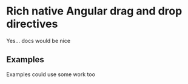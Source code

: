 # Rich native Angular drag and drop directives

Yes... docs would be nice


## Examples

Examples could use some work too